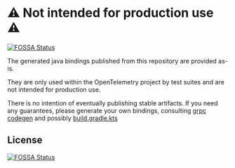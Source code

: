 # :warning: Not intended for production use :warning:
[![FOSSA Status](https://app.fossa.com/api/projects/git%2Bgithub.com%2Ftrask%2Fopentelemetry-proto-java.svg?type=shield)](https://app.fossa.com/projects/git%2Bgithub.com%2Ftrask%2Fopentelemetry-proto-java?ref=badge_shield)


The generated java bindings published from this repository are provided as-is.

They are only used within the OpenTelemetry project by test suites
and are not intended for production use.

There is no intention of eventually publishing stable artifacts. If you need any guarantees,
please generate your own bindings,
consulting [grpc codegen](https://grpc.io/docs/languages/java/generated-code/#codegen) and
possibly [build.gradle.kts](build.gradle.kts)


## License
[![FOSSA Status](https://app.fossa.com/api/projects/git%2Bgithub.com%2Ftrask%2Fopentelemetry-proto-java.svg?type=large)](https://app.fossa.com/projects/git%2Bgithub.com%2Ftrask%2Fopentelemetry-proto-java?ref=badge_large)